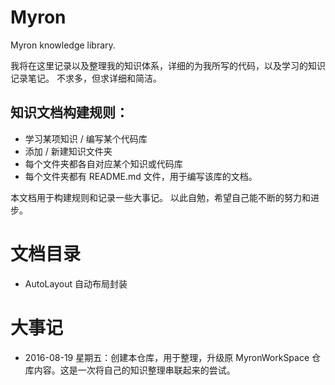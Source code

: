 # Myron
Myron knowledge library.

我将在这里记录以及整理我的知识体系，详细的为我所写的代码，以及学习的知识记录笔记。
不求多，但求详细和简洁。

## 知识文档构建规则：
* 学习某项知识 / 编写某个代码库
* 添加 / 新建知识文件夹
* 每个文件夹都各自对应某个知识或代码库
* 每个文件夹都有 README.md 文件，用于编写该库的文档。

本文档用于构建规则和记录一些大事记。
以此自勉，希望自己能不断的努力和进步。

# 文档目录

* AutoLayout 自动布局封装

# 大事记

* 2016-08-19 星期五：创建本仓库，用于整理，升级原 MyronWorkSpace 仓库内容。这是一次将自己的知识整理串联起来的尝试。
